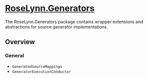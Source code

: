 # [RoseLynn.Generators](https://www.nuget.org/packages/RoseLynn.Generators/)

The RoseLynn.Generators package contains wrapper extensions and abstractions for source generator implementations.

## Overview

### General
- `GeneratedSourceMappings`
- `GeneratorExecutionConductor`
